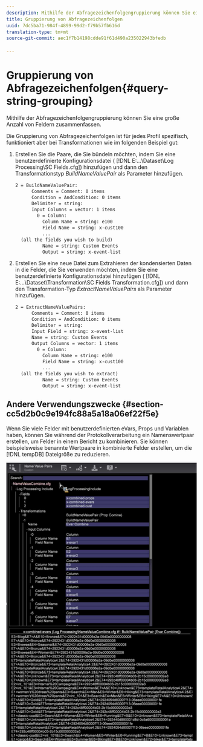 ```yaml
---
description: Mithilfe der Abfragezeichenfolgengruppierung können Sie eine große Anzahl von Feldern zusammenfassen.
title: Gruppierung von Abfragezeichenfolgen
uuid: 7dc5ba71-984f-4899-99d2-f79b57fb616d
translation-type: tm+mt
source-git-commit: aec1f7b14198cdde91f61d490a235022943bfedb

---
```



# Gruppierung von Abfragezeichenfolgen{#query-string-grouping}

Mithilfe der Abfragezeichenfolgengruppierung können Sie eine große Anzahl von Feldern zusammenfassen.

Die Gruppierung von Abfragezeichenfolgen ist für jedes Profil spezifisch, funktioniert aber bei Transformationen wie im folgenden Beispiel gut:

1. Erstellen Sie die Paare, die Sie bündeln möchten, indem Sie eine benutzerdefinierte Konfigurationsdatei ( [!DNL E:\...\Dataset\Log Processing\SC Fields.cfg]) hinzufügen und dann den Transformationstyp *BuildNameValuePair* als Parameter hinzufügen.

   ```
   2 = BuildNameValuePair:  
         Comments = Comment: 0 items 
         Condition = AndCondition: 0 items 
         Delimiter = string:  
         Input Columns = vector: 1 items 
           0 = Column:  
             Column Name = string: e100 
             Field Name = string: x-cust100 
             ...  
     (all the fields you wish to build)
             Name = string: Custom Events 
             Output = string: x-event-list       
   ```

1. Erstellen Sie eine neue Datei zum Extrahieren der kondensierten Daten in die Felder, die Sie verwenden möchten, indem Sie eine benutzerdefinierte Konfigurationsdatei hinzufügen ( [!DNL E:\...\Dataset\Transformation\SC Fields Transformation.cfg]) und dann den Transformation-Typ *ExtractNameValuePairs* als Parameter hinzufügen.

   ```
   2 = ExtractNameValuePairs:  
         Comments = Comment: 0 items 
         Condition = AndCondition: 0 items 
         Delimiter = string:  
         Input Field = string: x-event-list 
         Name = string: Custom Events 
         Output Columns = vector: 1 items 
           0 = Column:  
             Column Name = string: e100 
             Field Name = string: x-cust100 
             ...  
     (all the fields you wish to extract) 
             Name = string: Custom Events 
             Output = string: x-event-list   
   ```

## Andere Verwendungszwecke {#section-cc5d2b0c9e194fc88a5a18a06ef22f5e}

Wenn Sie viele Felder mit benutzerdefinierten eVars, Props und Variablen haben, können Sie während der Protokollverarbeitung ein Namenswertpaar erstellen, um Felder in einem Bericht zu kombinieren. Sie können beispielsweise benannte Wertpaare in kombinierte Felder erstellen, um die [!DNL tempDB] Dateigröße zu reduzieren.

![](assets/query_string_grouping.png)
